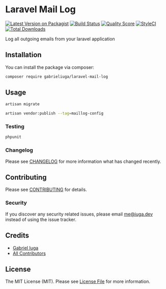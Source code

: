 # Laravel Mail Log

[![Latest Version on Packagist](https://img.shields.io/packagist/v/gabrieliuga/laravel-mail-log.svg?style=flat-square)](https://packagist.org/packages/gabrieliuga/laravel-mail-log)
[![Build Status](https://img.shields.io/travis/gabrieliuga/laravel-mail-log/master.svg?style=flat-square)](https://travis-ci.org/gabrieliuga/laravel-mail-log)
[![Quality Score](https://img.shields.io/scrutinizer/g/gabrieliuga/laravel-mail-log.svg?style=flat-square)](https://scrutinizer-ci.com/g/gabrieliuga/laravel-mail-log)
[![StyleCI](https://github.styleci.io/repos/234824362/shield?branch=master)](https://github.styleci.io/repos/234824362)
[![Total Downloads](https://img.shields.io/packagist/dt/gabrieliuga/laravel-mail-log.svg?style=flat-square)](https://packagist.org/packages/gabrieliuga/laravel-mail-log)

Log all outgoing emails from your laravel application

## Installation

You can install the package via composer:

```bash
composer require gabrieliuga/laravel-mail-log
```

## Usage

``` bash
artisan migrate

artisan vendor:publish --tag=maillog-config
```

### Testing

``` bash
phpunit
```

### Changelog

Please see [CHANGELOG](CHANGELOG.md) for more information what has changed recently.

## Contributing

Please see [CONTRIBUTING](CONTRIBUTING.md) for details.

### Security

If you discover any security related issues, please email me@iuga.dev instead of using the issue tracker.

## Credits

- [Gabriel Iuga](https://github.com/gabrieliuga)
- [All Contributors](../../contributors)

## License

The MIT License (MIT). Please see [License File](LICENSE.md) for more information.

